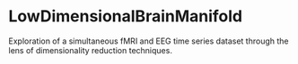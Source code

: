 # LowDimensionalBrainManifold
Exploration of a simultaneous fMRI and EEG time series dataset through the lens of dimensionality reduction techniques.
